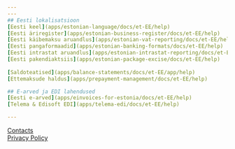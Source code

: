 ```yaml
---
---
## Eesti lokalisatsioon
[Eesti keel](apps/estonian-language/docs/et-EE/help)  
[Eesti äriregister](apps/estonian-business-register/docs/et-EE/help)  
[Eesti käibemaksu aruandlus](apps/estonian-vat-reporting/docs/et-EE/help)  
[Eesti pangaformaadid](apps/estonian-banking-formats/docs/et-EE/help)  
[Eesti intrastat aruandlus](apps/estonian-intrastat-reporting/docs/et-EE/help)  
[Eesti pakendiaktsiis](apps/estonian-package-excise/docs/et-EE/help)  
  
[Saldoteatised](apps/balance-statements/docs/et-EE/app/help)  
[Ettemaksude haldus](apps/prepayment-management/docs/et-EE/help)  

## E-arved ja EDI lahendused
[Eesti e-arved](apps/einvoices-for-estonia/docs/et-EE/help)  
[Telema & Edisoft EDI](apps/telema-edi/docs/et-EE/help)

---
```


[Contacts](docs/en-us/contacts.md)  
[Privacy Policy](docs/en-us/privacy.md)

